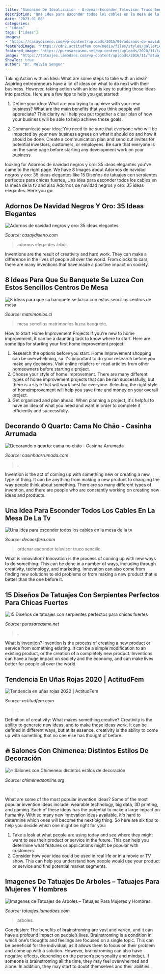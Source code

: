 ```yaml
---
title: "Sinonimo De Idealizacion - Ordenar Esconder Televisor Truco Sencillo"
description: "Una idea para esconder todos los cables en la mesa de la tv"
date: "2023-01-08"
categories:
- "ideas"
tags: ["ideas"]
images:
- "https://casaydiseno.com/wp-content/uploads/2015/09/adornos-de-navidad-negros-oro-centro-mesa-velas.jpg"
featuredImage: "https://cdn2.actitudfem.com/media/files/styles/gallerie_carousel/public/images/2020/01/unas-en-rojo-escarlata.jpg"
featured_image: "https://purosarcasmo.net/wp-content/uploads/2020/11/tataujes-7.jpg"
image: "https://tatuajes.lamodaes.com/wp-content/uploads/2016/11/Tatuajes-de-Arboles-32.jpg"
ShowToc: true
author: "Dr. Melvin Senger"
---
```



Taking Action with an Idea: What are some steps to take with an idea?
Aspiring entrepreneurs have a lot of ideas on what to do next with their business. However, taking action with an idea is key to putting those ideas into practice. Here are a few tips to help you get started:
1. Define your idea: What are you trying to achieve with your new business? What are the main benefits that you think people will appreciate? This clarity will help you put together a clear plan of how your business will be able to help achieve those goals.

2. Communicate your idea: You need to be sure that everyone who will be impacted by your new business agrees on what it should do and how it should be done. Create a communication plan and send out invites for potential investors, customers, or employees. Be sure that everyone is on the same page before starting any development work on your business.


	

		
looking for Adornos de navidad negros y oro: 35 ideas elegantes you've came to the right page. We have 8 Images about Adornos de navidad negros y oro: 35 ideas elegantes like 15 Diseños de tatuajes con serpientes perfectos para chicas fuertes, Una idea para esconder todos los cables en la mesa de la tv and also Adornos de navidad negros y oro: 35 ideas elegantes. Here you go:
		
    
## Adornos De Navidad Negros Y Oro: 35 Ideas Elegantes

<img loading=lazy src="https://casaydiseno.com/wp-content/uploads/2015/09/adornos-de-navidad-negros-oro-centro-mesa-velas.jpg" onerror="this.onerror=null;this.src='https://tse4.mm.bing.net/th?id=OIP.E3pw5pWGFLmFVZNWX6F-3QHaLG&amp;pid=15.1';" alt="Adornos de navidad negros y oro: 35 ideas elegantes">

_Source: casaydiseno.com_

>adornos elegantes árbol. 

	

Inventions are the result of creativity and hard work. They can make a difference in the lives of people all over the world. From clocks to cars, there are many inventions that have made a positive impact on society.

    
## 8 Ideas Para Que Su Banquete Se Luzca Con Estos Sencillos Centros De Mesa

<img loading=lazy src="https://cdn0.matrimonios.cl/articles/images/vendor/8/1/2/7/3e6185faf29a20c52d69fabc140593d8_8_138127.jpg" onerror="this.onerror=null;this.src='https://tse2.mm.bing.net/th?id=OIP.SCeorGUYqgrdFyQl_5ONLwHaLF&amp;pid=15.1';" alt="8 ideas para que su banquete se luzca con estos sencillos centros de mesa">

_Source: matrimonios.cl_

>mesa sencillos matrimonios luzca banquete. 

	

How to Start Home Improvement Projects
If you're new to home improvement, it can be a daunting task to know where to start. Here are some tips for starting your first home improvement project: 
1. Research the options before you start. Home Improvement shopping can be overwhelming, so it's important to do your research before you make any decisions. Visit online retailers or read articles from other homeowners before starting a project. 
2. Choose your style of home improvement. There are many different types of home improvement projects that can be ran successfully, but there is a style that will work best for everyone. Selecting the right style of homeimprovement will help you save time and money on your overall project. 
3. Get organized and plan ahead. When planning a project, it's helpful to have an idea of what you need and want in order to complete it efficiently and successfully.

    
## Decorando O Quarto: Cama No Chão - Casinha Arrumada

<img loading=lazy src="https://www.casinhaarrumada.com/wp-content/uploads/2016/02/Cama-no-chão-2.png" onerror="this.onerror=null;this.src='https://tse1.mm.bing.net/th?id=OIP.Xyx5byYhOkVwDtksDxHVrgHaJ4&amp;pid=15.1';" alt="Decorando o quarto: cama no chão - Casinha Arrumada">

_Source: casinhaarrumada.com_

>. 

	

Invention is the act of coming up with something new or creating a new type of thing. It can be anything from making a new product to changing the way people think about something. There are so many different types of invention, and there are people who are constantly working on creating new ideas and products.

    
## Una Idea Para Esconder Todos Los Cables En La Mesa De La Tv

<img loading=lazy src="http://i.blogs.es/7148f0/mesatv_benno_04/original.jpg" onerror="this.onerror=null;this.src='https://tse2.mm.bing.net/th?id=OIP.lcxwlBcrrecBS5BKclrXhQHaE9&amp;pid=15.1';" alt="Una idea para esconder todos los cables en la mesa de la tv">

_Source: decoesfera.com_

>ordenar esconder televisor truco sencillo. 

	

What is innovation?
Innovation is the process of coming up with new ways to do something. This can be done in a number of ways, including through creativity, technology, and marketing. Innovation can also come from finding new solutions to old problems or from making a new product that is better than the one before it.

    
## 15 Diseños De Tatuajes Con Serpientes Perfectos Para Chicas Fuertes

<img loading=lazy src="https://purosarcasmo.net/wp-content/uploads/2020/11/tataujes-7.jpg" onerror="this.onerror=null;this.src='https://tse2.mm.bing.net/th?id=OIP.qi6Dr_9C9MBvwLBnpF_nVAHaJP&amp;pid=15.1';" alt="15 Diseños de tatuajes con serpientes perfectos para chicas fuertes">

_Source: purosarcasmo.net_

>. 

	

What is invention?
Invention is the process of creating a new product or service from something existing. It can be a simple modification to an existing product, or the creation of a completely new product. Inventions can have a huge impact on society and the economy, and can make lives better for people all over the world.

    
## Tendencia En Uñas Rojas 2020 | ActitudFem

<img loading=lazy src="https://cdn2.actitudfem.com/media/files/styles/gallerie_carousel/public/images/2020/01/unas-en-rojo-escarlata.jpg" onerror="this.onerror=null;this.src='https://tse2.mm.bing.net/th?id=OIP.qkG-TFQQKosT1l-UZ4rhIQAAAA&amp;pid=15.1';" alt="Tendencia en uñas rojas 2020 | ActitudFem">

_Source: actitudfem.com_

>. 

	

Definition of creativity: What makes something creative?
Creativity is the ability to generate new ideas, and to make those ideas work. It can be defined in different ways, but at its essence, creativity is the ability to come up with something that no one else has thought of before.

    
## 🔥 Salones Con Chimenea: Distintos Estilos De Decoración

<img loading=lazy src="https://chimeneasonline.org/wp-content/uploads/2019/05/salon.jpg" onerror="this.onerror=null;this.src='https://tse3.mm.bing.net/th?id=OIP.X8Ym7NSNHm8oOMUDcTJvIAHaFy&amp;pid=15.1';" alt="🔥 Salones con Chimenea: distintos estilos de decoración">

_Source: chimeneasonline.org_

>. 

	

What are some of the most popular invention ideas?
Some of the most popular invention ideas include: wearable technology, big data, 3D printing, and gaming. Each of these ideas has the potential to make a large impact on humanity. With so many new innovation ideas available, it's hard to determine which ones will become the next big thing. So here are six tips to help you decide which one might be right for you: 
1) Take a look at what people are using today and see where they might want to see their product or service in the future. This can help you determine what features or applications might be popular with customers. 
2) Consider how your idea could be used in real life or in a movie or TV show. This can help you understand how people would use your product or service and find potential market segments.

    
## Imagenes De Tatuajes De Arboles – Tatuajes Para Mujeres Y Hombres

<img loading=lazy src="https://tatuajes.lamodaes.com/wp-content/uploads/2016/11/Tatuajes-de-Arboles-32.jpg" onerror="this.onerror=null;this.src='https://tse3.mm.bing.net/th?id=OIP.Faw5vrh2SlA4vt6e_z8K_wHaJ3&amp;pid=15.1';" alt="Imagenes de Tatuajes de Arboles – Tatuajes Para Mujeres y Hombres">

_Source: tatuajes.lamodaes.com_

>arboles. 

	

Conclusion: The benefits of brainstroming are vast and varied, and it can have a profound impact on people’s lives.
Brainstroming is a condition in which one’s thoughts and feelings are focused on a single topic. This can be beneficial for the individual, as it allows them to focus on their problem and come up with a solution. However, brainstroming can also have negative effects, depending on the person’s personality and mindset. If someone is brainstroming all the time, they may feel overwhelmed and alone. In addition, they may start to doubt themselves and their abilities.

